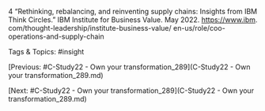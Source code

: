 4  “Rethinking, rebalancing, and reinventing supply 
chains: Insights from IBM Think Circles.” IBM Institute 
for Business Value. May 2022. https://www.ibm.
com/thought-leadership/institute-business-value/
en-us/role/coo-operations-and-supply-chain 

   Tags & Topics:
   #insight

[Previous: #C-Study22 - Own your transformation_289](C-Study22 - Own your transformation_289.md)

[Next: #C-Study22 - Own your transformation_289](C-Study22 - Own your transformation_289.md)
